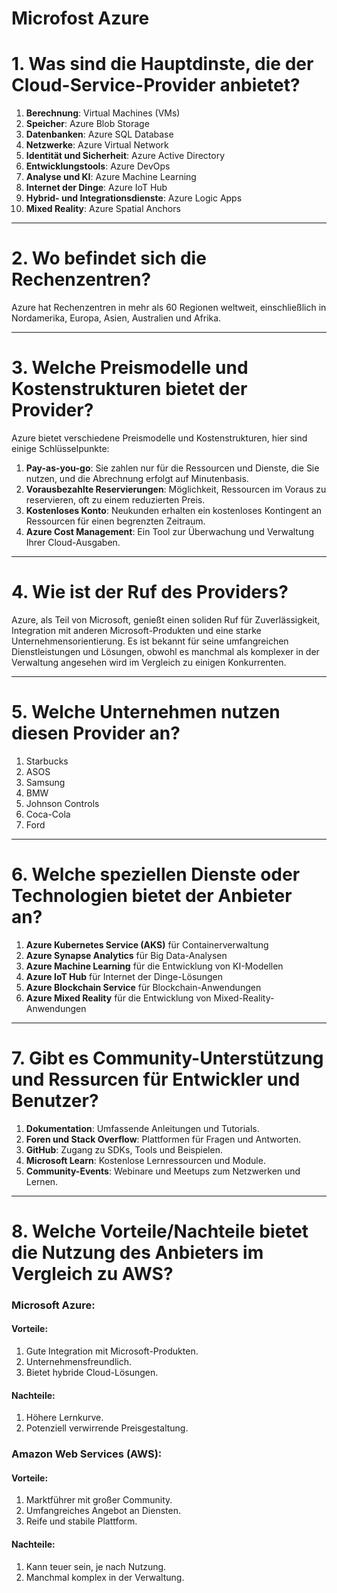 # Microfost Azure

# 1. Was sind die Hauptdinste, die der Cloud-Service-Provider anbietet?


1. **Berechnung**: Virtual Machines (VMs)
2. **Speicher**: Azure Blob Storage
3. **Datenbanken**: Azure SQL Database
4. **Netzwerke**: Azure Virtual Network
5. **Identität und Sicherheit**: Azure Active Directory
6. **Entwicklungstools**: Azure DevOps
7. **Analyse und KI**: Azure Machine Learning
8. **Internet der Dinge**: Azure IoT Hub
9. **Hybrid- und Integrationsdienste**: Azure Logic Apps
10. **Mixed Reality**: Azure Spatial Anchors

------------------------------------------------------------------------------------------------
# 2. Wo befindet sich die Rechenzentren?

Azure hat Rechenzentren in mehr als 60 Regionen weltweit, einschließlich in Nordamerika, Europa, Asien, Australien und Afrika.

------------------------------------------------------------------------------------------------
# 3. Welche Preismodelle und Kostenstrukturen bietet der Provider?

Azure bietet verschiedene Preismodelle und Kostenstrukturen, hier sind einige Schlüsselpunkte:

1. **Pay-as-you-go**: Sie zahlen nur für die Ressourcen und Dienste, die Sie nutzen, und die Abrechnung erfolgt auf Minutenbasis.
2. **Vorausbezahlte Reservierungen**: Möglichkeit, Ressourcen im Voraus zu reservieren, oft zu einem reduzierten Preis.
3. **Kostenloses Konto**: Neukunden erhalten ein kostenloses Kontingent an Ressourcen für einen begrenzten Zeitraum.
4. **Azure Cost Management**: Ein Tool zur Überwachung und Verwaltung Ihrer Cloud-Ausgaben.

------------------------------------------------------------------------------------------------
# 4. Wie ist der Ruf des Providers?

Azure, als Teil von Microsoft, genießt einen soliden Ruf für Zuverlässigkeit, Integration mit anderen Microsoft-Produkten und eine starke Unternehmensorientierung. Es ist bekannt für seine umfangreichen Dienstleistungen und Lösungen, obwohl es manchmal als komplexer in der Verwaltung angesehen wird im Vergleich zu einigen Konkurrenten.

------------------------------------------------------------------------------------------------
# 5. Welche Unternehmen nutzen diesen Provider an?

1. Starbucks
2. ASOS
3. Samsung
4. BMW
5. Johnson Controls
6. Coca-Cola
7. Ford

------------------------------------------------------------------------------------------------
# 6. Welche speziellen Dienste oder Technologien bietet der Anbieter an?

1. **Azure Kubernetes Service (AKS)** für Containerverwaltung
2. **Azure Synapse Analytics** für Big Data-Analysen
3. **Azure Machine Learning** für die Entwicklung von KI-Modellen
4. **Azure IoT Hub** für Internet der Dinge-Lösungen
5. **Azure Blockchain Service** für Blockchain-Anwendungen
6. **Azure Mixed Reality** für die Entwicklung von Mixed-Reality-Anwendungen

------------------------------------------------------------------------------------------------
# 7. Gibt es Community-Unterstützung und Ressurcen für Entwickler und Benutzer?

1. **Dokumentation**: Umfassende Anleitungen und Tutorials.
2. **Foren und Stack Overflow**: Plattformen für Fragen und Antworten.
3. **GitHub**: Zugang zu SDKs, Tools und Beispielen.
4. **Microsoft Learn**: Kostenlose Lernressourcen und Module.
5. **Community-Events**: Webinare und Meetups zum Netzwerken und Lernen.


------------------------------------------------------------------------------------------------
# 8. Welche Vorteile/Nachteile bietet die Nutzung des Anbieters im Vergleich zu AWS?

### Microsoft Azure:

#### Vorteile:
1. Gute Integration mit Microsoft-Produkten.
2. Unternehmensfreundlich.
3. Bietet hybride Cloud-Lösungen.

#### Nachteile:
1. Höhere Lernkurve.
2. Potenziell verwirrende Preisgestaltung.

### Amazon Web Services (AWS):

#### Vorteile:
1. Marktführer mit großer Community.
2. Umfangreiches Angebot an Diensten.
3. Reife und stabile Plattform.

#### Nachteile:
1. Kann teuer sein, je nach Nutzung.
2. Manchmal komplex in der Verwaltung.